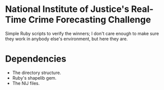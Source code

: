 National Institute of Justice's Real-Time Crime Forecasting Challenge
=====================================================================

Simple Ruby scripts to verify the winners; I don't care enough to make sure they work in anybody else's environment, but here they are.

Dependencies
============
- The directory structure.
- Ruby's shapelib gem.
- The NIJ files.
